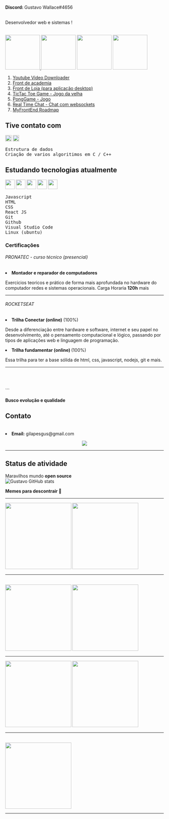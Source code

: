 <b>Discord: </b>Gustavo Wallace#4656 <img width="12" src="https://cdn-icons-png.flaticon.com/512/210/210545.png"><br><br>

<p>Desenvolvedor web e sistemas !</p>
<br>
<a href="https://gustavocodigo.github.io/TicTacToeGame/" target="__blank"><img height="110" src="https://user-images.githubusercontent.com/108258194/238660742-91de84da-99f5-4842-b5eb-707599416dc5.png"> <img height="110" src="https://user-images.githubusercontent.com/108258194/238660982-ebb14e6f-ad3b-4198-b468-4dfecd26d9b0.png"></a>  <a href="https://github.com/gustavocodigo/Youtube-downloader"> <img height="110" src="https://github.com/gustavocodigo/gustavocodigo/assets/108258194/4d9401cf-1d82-46e6-8fc9-4f04dc8d5ca2"></a>
<img src=https://github.com/gustavocodigo/gustavocodigo/assets/108258194/9f2c4eb0-439a-4def-b350-2cc5e25aa9c2 height=110>

<br>

  <ol>
  <li><a href="https://github.com/gustavocodigo/Youtube-downloader">Youtube Video Downloader</a></li>
   <li><a href="https://github.com/gustavocodigo/Academia-x1">Front de academia</a></li>
    <li><a href="https://github.com/gustavocodigo/NexusRP-reward1">Front de Loja (para aplicação desktop)</a></li>
    <li><a href="https://github.com/gustavocodigo/TicTacToeGame/">TicTac Toe Game - Jogo da velha</a></li>
 <li><a href="https://github.com/gustavocodigo/Pong-Game-ui-Canvas-Javascript/">PongGame - Jogo</a></li>
    
  <li><a href="https://boatneck-swamp-universe.glitch.me/">Real Time Chat - Chat com websockets</a></li>
  
    
 <li><a href="https://gustavocodigo.github.io/MyFrontEndRoadMap/">MyFrontEnd Roadmap</a></li>
</ol>


## Tive contato com
<img width="20" src="https://cdn.jsdelivr.net/gh/devicons/devicon/icons/c/c-original.svg" /> <img width="20" src="https://cdn.jsdelivr.net/gh/devicons/devicon/icons/cplusplus/cplusplus-plain.svg" />
          


<pre>
Estrutura de dados
Criação de varios algoritimos em C / C++
</pre>

## Estudando tecnologias atualmente
<img width="30" src="https://cdn.jsdelivr.net/gh/devicons/devicon/icons/javascript/javascript-original.svg" />  <img width="30" src="https://cdn.jsdelivr.net/gh/devicons/devicon/icons/html5/html5-original-wordmark.svg" /> <img width="30" src="https://cdn.jsdelivr.net/gh/devicons/devicon/icons/css3/css3-original-wordmark.svg" />  <img width="30" src="https://cdn.jsdelivr.net/gh/devicons/devicon/icons/git/git-original-wordmark.svg" /> <img width="30" src="https://cdn.jsdelivr.net/gh/devicons/devicon/icons/vscode/vscode-original.svg" />



<pre>
Javascript
HTML
CSS
React JS
Git
Github
Visual Studio Code
Linux (ubuntu)
</pre>




<h3>Certificações</h3>
<h6>PRONATEC - curso técnico (presencial)</h6>
   <li><b>Montador e reparador de computadores</b>
    
    
  <p>Exercicios teoricos e prático de forma mais aprofundada no hardware do computador redes e sistemas operacionais.
Carga Horaria <b>120h</b> mais</p>
  </li>
<hr>
  <h6>ROCKETSEAT</h6>
  <li><b>Trilha Conectar (online)</b> (100%)
    <p>Desde a diferenciação entre hardware e software, internet e seu papel no desenvolvimento, até o pensamento computacional e lógico, passando por tipos de aplicações web e linguagem de programação.</p>
   </li>
<!-- <img width=180 src="https://github.com/gustavocodigo/gustavocodigo/assets/108258194/88a68eb5-0958-43c6-a87a-96fd9ac96f14">
   -->
   <li><b>Trilha fundamentar (online) </b>(100%)

<p>
       Essa trilha para ter a base sólida de html, css, javascript, nodejs, git e mais.
       </p>
</li>
   
   <hr>
  <br>
  <br>
  <br>
 ```


<b>Busco evolução e qualidade</b>
 
## Contato
  
  
  <br>
  
  
 
  <li><b>Email:</b> gilapesgus@gmail.com</li> 
  


  
  
  <p align="center">

  <img src="https://raw.githubusercontent.com/rafaballerini/rafaballerini/output/github-contribution-grid-snake.svg">
<hr>



## Status de atividade
Maravilhos mundo <b>open source</b>
<br>
![Gustavo GitHub stats](https://github-readme-stats.vercel.app/api?username=gustavocodigo&show_icons=true&count_private=true)

</p>
  <caption><b>Memes para descontrair 🤣 </caption>
  <br>
  <hr>
  <img height=210  src="https://img1.daumcdn.net/thumb/R1280x0/?scode=mtistory2&fname=https%3A%2F%2Fblog.kakaocdn.net%2Fdn%2FtSsm0%2Fbtrp00uk88r%2FKrfeV5ikdTKEKWt0KO66A0%2Fimg.jpg">
  <img height=210 src="https://encrypted-tbn0.gstatic.com/images?q=tbn:ANd9GcSRJYDawJ6u23_VZmIpJj3S9oCSPfVzAK8L1w&usqp=CAU">
  <hr>
 
  
  <br>

  <img height=210 src="https://encrypted-tbn0.gstatic.com/images?q=tbn:ANd9GcTVZzbLd2htyXQdgi9SaJ9z7FQCeduktSvWRSUiEuyf07Nfa7LPV4PkYcSm&s=10">
  <img height=210 src="https://encrypted-tbn0.gstatic.com/images?q=tbn:ANd9GcSzSgYAgAxeWYzq3EBcRJZOAsHwtHUzyhCcJQ&usqp=CAU">
  <hr>
  <img height=210 src="https://encrypted-tbn0.gstatic.com/images?q=tbn:ANd9GcSCCJPia1kXg7FdX6OluYmVO_CcTKBeqHV6rw&usqp=CAU">
  <img height=210 src="https://encrypted-tbn0.gstatic.com/images?q=tbn:ANd9GcS0TP-lM-LVwupI47q6R1tANVrTrn_nlOROUw&usqp=CAU">
  <hr>

  <br>
 
  <img height=210 src="https://encrypted-tbn0.gstatic.com/images?q=tbn:ANd9GcQJUbQ6DEjIPzbu7GWjpGjfXSkR-FS2Zep7oA&usqp=CAU">
  
  <hr>
 

